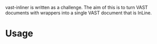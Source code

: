 vast-inliner is written as a challenge. The aim of this is to turn VAST documents with wrappers into a single VAST document that is InLine.

# Usage

